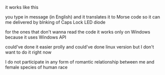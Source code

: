 it works like this

you type in message (in English) and it translates it to Morse code so it can me delivered by blnking of Caps Lock LED diode

for the ones that don't wanna read the code it works only on Windows because it uses Windows API

could've done it easier prolly and could've done linux version but I don't want to do it right now

I do not participate in any form of romantic relationship between me and female species of human race